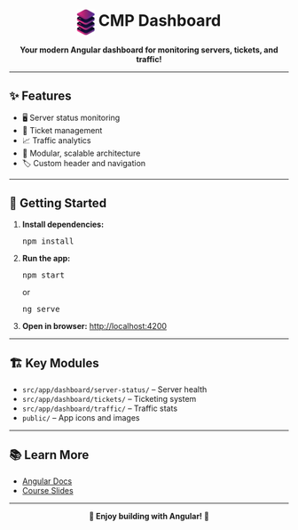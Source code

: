 <h1 align="center"><img src="public/logo.png" width="32" style="vertical-align:middle;"/> CMP Dashboard</h1>

<p align="center">
  <b>Your modern Angular dashboard for monitoring servers, tickets, and traffic!</b>
</p>

---

## ✨ Features
- 🖥️ Server status monitoring
- 🎫 Ticket management
- 📈 Traffic analytics
- 🧩 Modular, scalable architecture
- 🏷️ Custom header and navigation

---

## 🚀 Getting Started
1. <b>Install dependencies:</b>
   <pre>npm install</pre>
2. <b>Run the app:</b>
   <pre>npm start</pre>
   or
   <pre>ng serve</pre>
3. <b>Open in browser:</b>
   <a href="http://localhost:4200">http://localhost:4200</a>

---

## 🏗️ Key Modules
- <code>src/app/dashboard/server-status/</code> – Server health
- <code>src/app/dashboard/tickets/</code> – Ticketing system
- <code>src/app/dashboard/traffic/</code> – Traffic stats
- <code>public/</code> – App icons and images

---

## 📚 Learn More
- [Angular Docs](https://angular.io/)
- [Course Slides](../other-resources/angular-course-slides.pdf)

---

<p align="center">
  <b>🌟 Enjoy building with Angular! 🌟</b>
</p>
